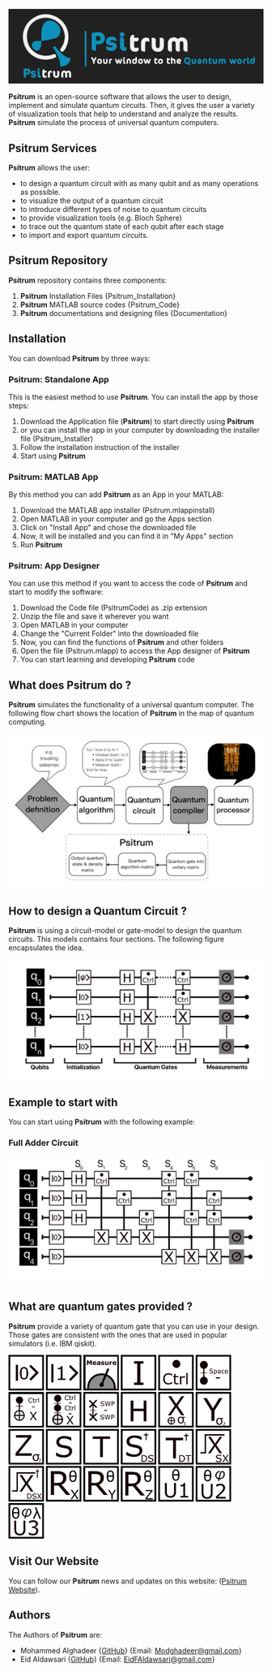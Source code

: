 ![Image](Documentation/Psitrum_Header.jpeg)


**Psitrum** is an open-source software that allows the user to design, implement and simulate quantum circuits. Then, it gives the user a variety of visualization tools that help to understand and analyze the results. **Psitrum** simulate the process of universal quantum computers. 


## Psitrum Services
**Psitrum** allows the user:
- to design a quantum circuit with as many qubit and as many operations as possible.
- to visualize the output of a quantum circuit
- to introduce different types of noise to quantum circuits
- to provide visualization tools (e.g. Bloch Sphere)
- to trace out the quantum state of each qubit after each stage
- to import and export quantum circuits.

## Psitrum Repository

**Psitrum** repository contains three components:
1. **Psitrum** Installation Files {Psitrum_Installation}
2. **Psitrum** MATLAB source codes {Psitrum_Code}
3. **Psitrum** documentations and designing files {Documentation}

## Installation
You can download **Psitrum** by three ways:
### Psitrum: Standalone App
This is the easiest method to use **Psitrum**. You can install the app by those steps:
1. Download the Application file (**Psitrum**) to start directly using **Psitrum**
2. or you can install the app in your computer by downloading the installer file (Psitrum_Installer)
3. Follow the installation instruction of the installer
4. Start using **Psitrum**

### **Psitrum**: MATLAB App
By this method you can add **Psitrum** as an App in your MATLAB:
1. Download the MATLAB app installer (Psitrum.mlappinstall)
2. Open MATLAB in your computer and go the Apps section
3. Click on "Install App" and chose the downloaded file
4. Now, it will be installed and you can find it in "My Apps" section
5. Run **Psitrum**

### Psitrum: App Designer
You can use this method if you want to access the code of **Psitrum** and start to modify the software:
1. Download the Code file (PsitrumCode) as .zip extension
2. Unzip the file and save it wherever you want
3. Open MATLAB in your computer
4. Change the "Current Folder" into the downloaded file
5. Now, you can find the functions of **Psitrum** and other folders 
6. Open the file (Psitrum.mlapp) to access the App designer of **Psitrum**
7. You can start learning and developing **Psitrum** code

## What does Psitrum do ?
**Psitrum** simulates the functionality of a universal quantum computer. The following flow chart shows the location of **Psitrum** in the map of quantum computing.

![Image](Documentation/Quantumsimulatorflowchart.jpeg)

## How to design a Quantum Circuit ?
**Psitrum** is using a circuit-model or gate-model to design the quantum circuits. This models contains four sections. 
The following figure encapsulates the idea.

![Image](Documentation/Circuitmodelexample.jpeg)

## Example to start with
You can start using **Psitrum** with the following example:

### Full Adder Circuit
![Image](Documentation/FullAdder.jpeg)

## What are quantum gates provided ?
**Psitrum** provide a variety of quantum gate that you can use in your design. Those gates are consistent with the ones that are used in popular simulators (i.e. IBM qiskit).

<img src="Documentation/Gates/0.jpeg" alt="drawing" style="width:70px;"/>  <img src="Documentation/Gates/1.jpeg" alt="drawing" style="width:70px;"/>  <img src="Documentation/Gates/Measure.jpeg" alt="drawing" style="width:70px;"/>  <img src="Documentation/Gates/I.jpeg" alt="drawing" style="width:70px;"/>  <img src="Documentation/Gates/Ctrl.jpeg" alt="drawing" style="width:70px;"/>  <img src="Documentation/Gates/Space.jpeg" alt="drawing" style="width:70px;"/>  <img src="Documentation/Gates/Cnot.jpeg" alt="drawing" style="width:70px;"/>  <img src="Documentation/Gates/TF.jpeg" alt="drawing" style="width:70px;"/>  <img src="Documentation/Gates/Swp.jpeg" alt="drawing" style="width:70px;"/>  <img src="Documentation/Gates/H.jpeg" alt="drawing" style="width:70px;"/>  <img src="Documentation/Gates/X.jpeg" alt="drawing" style="width:70px;"/>  <img src="Documentation/Gates/Y.jpeg" alt="drawing" style="width:70px;"/>  <img src="Documentation/Gates/Z.jpeg" alt="drawing" style="width:70px;"/>  <img src="Documentation/Gates/S.jpeg" alt="drawing" style="width:70px;"/>  <img src="Documentation/Gates/T.jpeg" alt="drawing" style="width:70px;"/>  <img src="Documentation/Gates/DS.jpeg" alt="drawing" style="width:70px;"/>  <img src="Documentation/Gates/DT.jpeg" alt="drawing" style="width:70px;"/>  <img src="Documentation/Gates/SX.jpeg" alt="drawing" style="width:70px;"/>  <img src="Documentation/Gates/DSX.jpeg" alt="drawing" style="width:70px;"/>  <img src="Documentation/Gates/RX.jpeg" alt="drawing" style="width:70px;"/>  <img src="Documentation/Gates/RY.jpeg" alt="drawing" style="width:70px;"/>  <img src="Documentation/Gates/RZ.jpeg" alt="drawing" style="width:70px;"/>  <img src="Documentation/Gates/U1.jpeg" alt="drawing" style="width:70px;"/>  <img src="Documentation/Gates/U2.jpeg" alt="drawing" style="width:70px;"/>  <img src="Documentation/Gates/U3.jpeg" alt="drawing" style="width:70px;"/>

## Visit Our Website

You can follow our **Psitrum** news and updates on this website: ([Psitrum Website](https://github.com/MoGhadeer/Psitrum.git)).

## Authors

The Authors of **Psitrum** are:
- Mohammed Alghadeer {[GitHub](https://github.com/MoGhadeer)} {Email: Modghadeer@gmail.com}
- Eid Aldawsari {[GitHub](https://github.com/EidFAldawsari)} {Email: EidFAldawsari@gmail.com}
